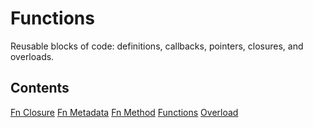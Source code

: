 Functions
=========

Reusable blocks of code: definitions, callbacks, pointers, closures, and overloads.

## Contents

 [Fn Closure](fn-closure.md)
 [Fn Metadata](fn-metadata.md)
 [Fn Method](fn-method.md)
 [Functions](functions.md)
 [Overload](overload.md)
